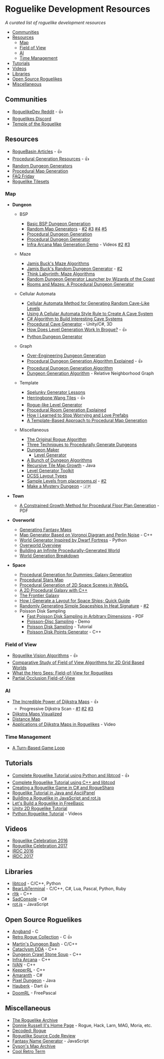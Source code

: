 # Roguelike Development Resources

*A curated list of roguelike development resources*

* [Communities](#communities)
* [Resources](#resources)
	* [Map](#map)
	* [Field of View](#field-of-view)
	* [AI](#ai)
	* [Time Management](#time-management)
* [Tutorials](#tutorials)
* [Videos](#videos)
* [Libraries](#libraries)
* [Open Source Roguelikes](#open-source-roguelikes)
* [Miscellaneous](#miscellaneous)

## Communities

* [RoguelikeDev Reddit](https://www.reddit.com/r/roguelikedev) - :+1:
* [Roguelikes Discord](https://discord.gg/9pmFGKx)
* [Temple of the Roguelike](http://forums.roguetemple.com/)

## Resources

* [RogueBasin Articles](http://www.roguebasin.com/index.php?title=Articles) - :+1:
* [Procedural Generation Resources](https://www.firespark.de/?id=article&article=ProceduralGenerationResources) - :+1:
* [Random Dungeon Generators](http://wiki.secretgeek.net/random-dungeon-generators)
* [Procedural Map Generation](http://www.gridsagegames.com/blog/2014/06/procedural-map-generation/)
* [FAQ Friday](https://www.reddit.com/r/roguelikedev/wiki/faq_friday)
* [Roguelike Tilesets](https://www.reddit.com/r/roguelikedev/comments/436sop/roguelike_tilesets/)

### Map

* **Dungeon**
	* BSP
		* [Basic BSP Dungeon Generation](http://www.roguebasin.com/index.php?title=Basic_BSP_Dungeon_generation)
		* [Random Map Generators](http://www.acornarcade.com/articles/Random_map_generators/index1114.html) -  [#2](http://www.acornarcade.com/articles/Building_the_Dream_1_-_Container_data_structures/index1162.html) [#3](http://www.acornarcade.com/articles/Building_the_Dream_2_-_The_RISC_OS_Sound_System/index1209.html) [#4](http://www.acornarcade.com/articles/Building_the_Dream_3_-_Random_map_generators_redux/index1211.html) [#5](http://www.acornarcade.com/articles/Building_the_Dream_4_-_Random_city_basics/index1214.html)
		* [Procedural Dungeon Generation](http://www.varav.in/posts/2016/05/25/dungeon.html)
		* [Procedural Dungeon Generator](https://www.reddit.com/r/gamedev/comments/z6gl5/procedural_dungeon_generator/)
		* [Infra Arcana Map Generation Demo](http://forums.roguetemple.com/index.php?topic=3778.0) - Videos [#2](http://www.youtube.com/watch?v=b6Kz2qMyKww) [#3](http://www.youtube.com/watch?v=_oRKLYqB4GI)

	* Maze
		* [Jamis Buck's Maze Algorithms](http://www.jamisbuck.org/mazes/)
		* [Jamis Buck's Random Dungeon Generator](http://dungeonsndigressions.blogspot.kr/2011/02/bucks-random-dungeon-generator.html) - [#2](https://github.com/jamis/dnd-dungeon)
		* [Think Labyrinth: Maze Algorithms](http://www.astrolog.org/labyrnth/algrithm.htm)
		* [Random Dungeon Generator Launcher by Wizards of the Coast](https://www.wizards.com/dnd/mapper/launcher.htm)
		* [Rooms and Mazes: A Procedural Dungeon Generator](http://journal.stuffwithstuff.com/2014/12/21/rooms-and-mazes/)

	* Cellular Automata
		* [Cellular Automata Method for Generating Random Cave-Like Levels](http://www.jimrandomh.org/misc/caves.html)
		* [Using A Cellular Automata Style Rule to Create A Cave System](http://pixelenvy.ca/wa/ca_cave.html)
		* [C# Algorithm to Build Interesting Cave Systems](http://www.evilscience.co.uk/a-c-algorithm-to-build-roguelike-cave-systems-part-1/)
		* [Procedural Cave Generator](https://github.com/AK-Saigyouji/Procedural-Cave-Generator) - Unity/C#, 3D
		* [How Does Level Generation Work In Brogue?](https://www.rockpapershotgun.com/2015/07/28/how-do-roguelikes-generate-levels/) - :+1:
		* [Python Dungeon Generator](https://whatjaysaid.wordpress.com/2016/01/15/1228/)

	* Graph
		* [Over-Engineering Dungeon Generation](http://angband.oook.cz/forum/showthread.php?t=927)
		* [Procedural Dungeon Generation Algorithm Explained](https://www.reddit.com/r/gamedev/comments/1dlwc4/procedural_dungeon_generation_algorithm_explained/) - :+1:
		* [Procedural Dungeon Generation Algorithm](https://github.com/adonaac/blog/issues/7)
		* [Dungeon Generation Algorithm](https://www.reddit.com/r/roguelikedev/comments/1sd730/my_dungeon_generation_algorithm/) - Relative Neighborhood Graph

	* Template
		* [Spelunky Generator Lessons](http://tinysubversions.com/spelunkyGen/)
		* [Herringbone Wang Tiles](http://nothings.org/gamedev/herringbone/) - :+1:
		* [Rogue-like Level Generator](https://www.reddit.com/r/proceduralgeneration/comments/3pa8a1/my_take_at_a_roguelike_level_generator_ft/)
		* [Procedural Room Generation Explained](http://www.magicaltimebean.com/2014/11/procedural-room-generation-explained/)
		* [How I Learned to Stop Worrying and Love Prefabs](http://www.goldenkronehotel.com/wordpress/2017/02/18/how-i-learned-to-stop-worrying-and-love-prefabs/)
		* [A Template-Based Approach to Procedural Map Generation](https://docs.google.com/document/d/e/2PACX-1vR2cc7r4s_K2T9AYWn06HiccQBv4jlfeFD874yWTa6BZOBDKLVMH7pRW0wZIOZ8cqHombTISFVMlkbV/pub)

	* Miscellaneous
		* [The Original Rogue Algorithm](https://web.archive.org/web/20131025132021/http://kuoi.org/~kamikaze/GameDesign/art07_rogue_dungeon.php)
		* [Three Techniques to Procedurally Generate Dungeons](https://www.reddit.com/r/gamedev/comments/2lyqki/three_techniques_to_procedurally_generate/)
		* [Dungeon Maker](http://dungeonmaker.sourceforge.net/DM2_Manual/index.html)
			* [Level Generator](https://github.com/mreinstein/level-generator)
		* [A Bunch of Dungeon Algorithms](https://www.reddit.com/r/roguelikedev/comments/6df0aw/my_implementation_of_a_bunch_of_dungeon_algorithms/)
		* [Recursive Tile Map Growth](https://github.com/r3eckon/Recursive-Tile-Map-Growth) - Java
		* [Level Generator Toolkit](https://chilly-durango.itch.io/level-generator-toolkit)
		* [DCSS Layout Types](https://crawl.develz.org/wiki/doku.php?id=dcss:brainstorm:dungeon:layout_types)
		* [Sample Levels from placerooms.pl](http://jonadab.jumpingcrab.com/pastebin/508.html) - [#2](https://github.com/tsadok/level-generator-perlscripts/blob/master/placerooms.pl)
		* [Make a Mystery Dungeon](http://www5f.biglobe.ne.jp/~kenmo/program/dangeon2/dangeon2.html) - :jp:

* **Town**
	* [A Constrained Growth Method for Procedural Floor Plan Generation](http://graphics.tudelft.nl/~rval/papers/lopes.GAMEON10.pdf) - PDF

* **Overworld**
	* [Generating Fantasy Maps](http://mewo2.com/notes/terrain/)
	* [Map Generator Based on Voronoi Diagram and Perlin Noise](https://github.com/averrin/mapgen) - C++
	* [World Generator Inspired by Dwarf Fortress](https://github.com/Dozed12/df-style-worldgen) - Python
	* [Overworld Overview](http://bytten-studio.com/devlog/2014/09/08/overworld-overview-part-1/)
	* [Building an Infinite Procedurally-Generated World](https://spin.atomicobject.com/2015/05/03/infinite-procedurally-generated-world/)
	* [World Generation Breakdown](http://www.nolithius.com/articles/world-generation/world-generation-breakdown)

* **Space**
	* [Procedural Generation for Dummies: Galaxy Generation](http://martindevans.me/game-development/2016/01/14/Procedural-Generation-For-Dummies-Galaxies/)
	* [Procedural Stars Map](http://simonrodriguez.fr/starmap/)
	* [Procedural Generation of 2D Space Scenes in WebGL](https://wwwtyro.net/2016/10/22/2D-space-scene-procgen.html)
	* [A 2D Procedural Galaxy with C++](http://itinerantgames.tumblr.com/post/78592276402/a-2d-procedural-galaxy-with-c)
	* [The Frontier Galaxy](http://www.jongware.com/galaxy1.html)
	* [How I Generate a Layout for Space Ships; Quick Guide](https://www.reddit.com/r/gamedev/comments/1z676s/how_i_generate_a_layout_for_space_ships_quick/)
	* [Randomly Generating Simple Spaceships In Heat Signature](https://www.pentadact.com/2014-02-07-randomly-generating-simple-spaceships-in-heat-signature/) - [#2](https://www.pentadact.com/2014-07-19-improving-heat-signatures-randomly-generated-ships-inside-and-out/)
	* Poisson Disk Sampling
		* [Fast Poisson Disk Sampling in Arbitrary Dimensions](http://www.cs.ubc.ca/~rbridson/docs/bridson-siggraph07-poissondisk.pdf) - PDF
		* [Poisson-Disc Sampling](https://www.jasondavies.com/poisson-disc/) - Demo
		* [Poisson Disk Sampling](http://devmag.org.za/2009/05/03/poisson-disk-sampling/) - Tutorial
		* [Poisson Disk Points Generator](https://github.com/corporateshark/poisson-disk-generator) - C++

### Field of View

* [Roguelike Vision Algorithms](http://www.adammil.net/blog/v125_Roguelike_Vision_Algorithms.html) - :+1:
* [Comparative Study of Field of View Algorithms for 2D Grid Based Worlds](http://www.roguebasin.com/index.php?title=Comparative_study_of_field_of_view_algorithms_for_2D_grid_based_worlds)
* [What the Hero Sees: Field-of-View for Roguelikes](http://journal.stuffwithstuff.com/2015/09/07/what-the-hero-sees/)
* [Partial Occlusion Field-of-View](http://blog.pixelpracht.net/?p=340)

### AI

* [The Incredible Power of Dijkstra Maps](http://www.roguebasin.com/index.php?title=The_Incredible_Power_of_Dijkstra_Maps) - :+1:
	* Progressive Dijkstra Scan - [#1](http://paleoludic.com/writing/whitespace-reasoning/) [#2](http://paleoludic.com/writing/a-pathfinding-primer/) [#3](http://paleoludic.com/writing/engineering-pds/)
* [Dijkstra Maps Visualized](http://www.roguebasin.com/index.php?title=Dijkstra_Maps_Visualized)
* [Distance Map](http://projects.jake.cx/distance-map/)
* [Applications of Dijkstra Maps in Roguelikes](https://www.youtube.com/watch?v=2ExLEY32RgM) - Video

### Time Management

* [A Turn-Based Game Loop](http://journal.stuffwithstuff.com/2014/07/15/a-turn-based-game-loop/)

## Tutorials

* [Complete Roguelike Tutorial using Python and libtcod](http://www.roguebasin.com/index.php?title=Complete_Roguelike_Tutorial,_using_python%2Blibtcod) - :+1:
* [Complete Roguelike Tutorial using C++ and libtcod](http://www.roguebasin.com/index.php?title=Complete_roguelike_tutorial_using_C%2B%2B_and_libtcod_-_part_1:_setting_up)
* [Creating a Roguelike Game in C# and RogueSharp](https://roguesharp.wordpress.com/)
* [Roguelike Tutorial in Java and AsciiPanel](http://trystans.blogspot.kr/2016/01/roguelike-tutorial-00-table-of-contents.html)
* [Building a Roguelike in JavaScript and rot.js](http://www.codingcookies.com/2013/04/01/building-a-roguelike-in-javascript-part-1/)
* [Let's Build a Roguelike in FreeBasic](http://users.freebasic-portal.de/rdc/tutorials.html)
* [Unity 2D Roguelike Tutorial](https://unity3d.com/kr/learn/tutorials/s/2d-roguelike-tutorial)
* [Python Roguelike Tutorial](https://www.youtube.com/playlist?list=PLKUel_nHsTQ1yX7tQxR_SQRdcOFyXfNAb) - Videos

## Videos

* [Roguelike Celebration 2016](https://www.youtube.com/channel/UCsCqXksJuAkfZRtnW5Pq1mw/videos)
* [Roguelike Celebration 2017](https://www.youtube.com/channel/UCKv_QzXft4mD6TXmQBZtzIA)
* [IRDC 2016](https://www.youtube.com/channel/UCIxJ3OhqqQkUP6xaD23rZcQ/videos)
* [IRDC 2017](https://www.youtube.com/playlist?list=PLcZ-fMpNVsjUQ_eKlGrOH_OOgjxKzT84w)

## Libraries

* [libtcod](http://roguecentral.org/doryen/libtcod/) - C/C++, Python
* [BearLibTerminal](http://foo.wyrd.name/en:bearlibterminal) - C/C++, C#, Lua, Pascal, Python, Ruby
* [rltk](https://github.com/thebracket/rltk) - C++
* [SadConsole](https://github.com/Thraka/SadConsole) - C#
* [rot.js](https://github.com/ondras/rot.js) - JavaScript

## Open Source Roguelikes

* [Angband](https://github.com/angband/angband) - C
* [Retro Rogue Collection](https://github.com/mikeyk730/Rogue-Collection) - C :+1:
* [Martin's Dungeon Bash](http://www.chiark.greenend.org.uk/~mpread/dungeonbash/) - C/C++
* [Cataclysm DDA](https://github.com/CleverRaven/Cataclysm-DDA) - C++
* [Dungeon Crawl Stone Soup](https://github.com/crawl/crawl) - C++
* [Infra Arcana](https://github.com/martin-tornqvist/ia) - C++
* [IVAN](https://github.com/Attnam/ivan) - C++
* [KeeperRL](https://github.com/miki151/keeperrl) - C++
* [Amaranth](https://github.com/munificent/amaranth) - C#
* [Pixel Dungeon](https://github.com/watabou/pixel-dungeon) - Java
* [Hauberk](https://github.com/munificent/hauberk) - Dart :+1:
* [DoomRL](https://github.com/ChaosForge/doomrl) - FreePascal

## Miscellaneous

* [The Roguelike Archive](https://britzl.github.io/roguearchive/)
* [Donnie Russell II's Home Page](https://sites.google.com/site/donnierussellii/home) - Rogue, Hack, Larn, MAG, Moria, etc.
* [Decoded: Rogue](http://www.maizure.org/projects/decoded-rogue/index.html)
* [Roguelike Source Code Review](https://github.com/rsaarelm/roguereview)
* [Fantasy Name Generator](https://github.com/alxgiraud/fantasygen) - JavaScript
* [Dyson's Map Archive](https://rpgcharacters.wordpress.com/maps/)
* [Cool Retro Term](https://github.com/Swordfish90/cool-retro-term)
